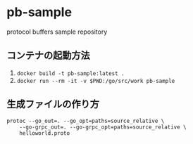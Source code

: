 # pb-sample
protocol buffers sample repository

## コンテナの起動方法

1. `docker build -t pb-sample:latest .`
2. `docker run --rm -it -v $PWD:/go/src/work pb-sample`

## 生成ファイルの作り方

```
protoc --go_out=. --go_opt=paths=source_relative \
    --go-grpc_out=. --go-grpc_opt=paths=source_relative \
    helloworld.proto
```

